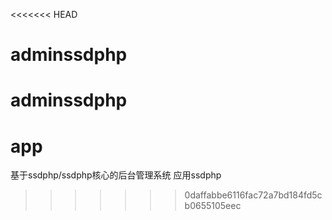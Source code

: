 <<<<<<< HEAD
# adminssdphp
adminssdphp
=======

# app
基于ssdphp/ssdphp核心的后台管理系统
应用ssdphp
>>>>>>> 0daffabbe6116fac72a7bd184fd5cb0655105eec
